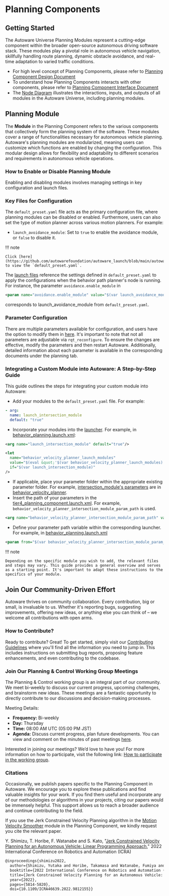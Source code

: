# Planning Components

## Getting Started

The Autoware Universe Planning Modules represent a cutting-edge component within the broader open-source autonomous driving software stack. These modules play a pivotal role in autonomous vehicle navigation, skillfully handling route planning, dynamic obstacle avoidance, and real-time adaptation to varied traffic conditions.

- For high level concept of Planning Components, please refer to [Planning Component Design Document](https://autowarefoundation.github.io/autoware-documentation/main/design/autoware-architecture/planning/)
- To understand how Planning Components interacts with other components, please refer to [Planning Component Interface Document](https://autowarefoundation.github.io/autoware-documentation/main/design/autoware-interfaces/components/planning/)
- The [Node Diagram](https://autowarefoundation.github.io/autoware-documentation/main/design/autoware-architecture/node-diagram/) illustrates the interactions, inputs, and outputs of all modules in the Autoware Universe, including planning modules.

## Planning Module

The **Module** in the Planning Component refers to the various components that collectively form the planning system of the software. These modules cover a range of functionalities necessary for autonomous vehicle planning. Autoware's planning modules are modularized, meaning users can customize which functions are enabled by changing the configuration. This modular design allows for flexibility and adaptability to different scenarios and requirements in autonomous vehicle operations.

### How to Enable or Disable Planning Module

Enabling and disabling modules involves managing settings in key configuration and launch files.

### Key Files for Configuration

The `default_preset.yaml` file acts as the primary configuration file, where planning modules can be disabled or enabled. Furthermore, users can also set the type of motion planner across various motion planners. For example:

- `launch_avoidance_module`: Set to `true` to enable the avoidance module, or `false` to disable it.

!!! note

    Click [here](https://github.com/autowarefoundation/autoware_launch/blob/main/autoware_launch/config/planning/preset/default_preset.yaml) to view the `default_preset.yaml`.

The [launch files](https://github.com/autowarefoundation/autoware_universe/tree/main/launch/tier4_planning_launch/launch/scenario_planning/lane_driving) reference the settings defined in `default_preset.yaml` to apply the configurations when the behavior path planner's node is running. For instance, the parameter `avoidance.enable_module` in

```xml
<param name="avoidance.enable_module" value="$(var launch_avoidance_module)"/>
```

corresponds to launch_avoidance_module from `default_preset.yaml`.

### Parameter Configuration

There are multiple parameters available for configuration, and users have the option to modify them in [here](https://github.com/autowarefoundation/autoware_launch/tree/main/autoware_launch/config/planning). It's important to note that not all parameters are adjustable via `rqt_reconfigure`. To ensure the changes are effective, modify the parameters and then restart Autoware. Additionally, detailed information about each parameter is available in the corresponding documents under the planning tab.

### Integrating a Custom Module into Autoware: A Step-by-Step Guide

This guide outlines the steps for integrating your custom module into Autoware:

- Add your modules to the `default_preset.yaml` file. For example:

```yaml
- arg:
  name: launch_intersection_module
  default: "true"
```

- Incorporate your modules into the [launcher](https://github.com/autowarefoundation/autoware_universe/tree/main/launch/tier4_planning_launch/launch/scenario_planning). For example, in [behavior_planning.launch.xml](https://github.com/autowarefoundation/autoware_universe/blob/main/launch/tier4_planning_launch/launch/scenario_planning/lane_driving/behavior_planning/behavior_planning.launch.xml):

```xml
<arg name="launch_intersection_module" default="true"/>

<let
  name="behavior_velocity_planner_launch_modules"
  value="$(eval &quot;'$(var behavior_velocity_planner_launch_modules)' + 'behavior_velocity_planner::IntersectionModulePlugin, '&quot;)"
  if="$(var launch_intersection_module)"
/>
```

- If applicable, place your parameter folder within the appropriate existing parameter folder. For example, [intersection_module's parameters](https://github.com/autowarefoundation/autoware_launch/blob/main/autoware_launch/config/planning/scenario_planning/lane_driving/behavior_planning/behavior_velocity_planner/intersection.param.yaml) are in [behavior_velocity_planner](https://github.com/autowarefoundation/autoware_launch/tree/main/autoware_launch/config/planning/scenario_planning/lane_driving/behavior_planning/behavior_velocity_planner).
- Insert the path of your parameters in the [tier4_planning_component.launch.xml](https://github.com/autowarefoundation/autoware_launch/blob/main/autoware_launch/launch/components/tier4_planning_component.launch.xml). For example, `behavior_velocity_planner_intersection_module_param_path` is used.

```xml
<arg name="behavior_velocity_planner_intersection_module_param_path" value="$(var behavior_velocity_config_path)/intersection.param.yaml"/>
```

- Define your parameter path variable within the corresponding launcher. For example, in [behavior_planning.launch.xml](https://github.com/autowarefoundation/autoware_universe/blob/04aa54bf5fb0c88e70198ca74b9ac343cc3457bf/launch/tier4_planning_launch/launch/scenario_planning/lane_driving/behavior_planning/behavior_planning.launch.xml#L191)

```xml
<param from="$(var behavior_velocity_planner_intersection_module_param_path)"/>
```

!!! note

    Depending on the specific module you wish to add, the relevant files and steps may vary. This guide provides a general overview and serves as a starting point. It's important to adapt these instructions to the specifics of your module.

## Join Our Community-Driven Effort

Autoware thrives on community collaboration. Every contribution, big or small, is invaluable to us. Whether it's reporting bugs, suggesting improvements, offering new ideas, or anything else you can think of – we welcome all contributions with open arms.

### How to Contribute?

Ready to contribute? Great! To get started, simply visit our [Contributing Guidelines](https://autowarefoundation.github.io/autoware-documentation/main/contributing/) where you'll find all the information you need to jump in. This includes instructions on submitting bug reports, proposing feature enhancements, and even contributing to the codebase.

### Join Our Planning & Control Working Group Meetings

The Planning & Control working group is an integral part of our community. We meet bi-weekly to discuss our current progress, upcoming challenges, and brainstorm new ideas. These meetings are a fantastic opportunity to directly contribute to our discussions and decision-making processes.

Meeting Details:

- **Frequency:** Bi-weekly
- **Day:** Thursday
- **Time:** 08:00 AM UTC (05:00 PM JST)
- **Agenda:** Discuss current progress, plan future developments. You can view and comment on the minutes of past meetings [here](https://github.com/orgs/autowarefoundation/discussions?discussions_q=is%3Aopen+label%3Ameeting%3Aplanning-control-wg+).

Interested in joining our meetings? We’d love to have you! For more information on how to participate, visit the following link: [How to participate in the working group](https://github.com/autowarefoundation/autoware-projects/wiki/Autoware-Planning-Control-Working-Group#how-to-participate-in-the-working-group).

### Citations

Occasionally, we publish papers specific to the Planning Component in Autoware. We encourage you to explore these publications and find valuable insights for your work. If you find them useful and incorporate any of our methodologies or algorithms in your projects, citing our papers would be immensely helpful. This support allows us to reach a broader audience and continue contributing to the field.

If you use the Jerk Constrained Velocity Planning algorithm in the [Motion Velocity Smoother](./autoware_velocity_smoother/README.md) module in the Planning Component, we kindly request you cite the relevant paper.

<!-- cspell:ignore Shimizu, Horibe, Watanabe, Kato -->

Y. Shimizu, T. Horibe, F. Watanabe and S. Kato, "[Jerk Constrained Velocity Planning for an Autonomous Vehicle: Linear Programming Approach](https://arxiv.org/abs/2202.10029)," 2022 International Conference on Robotics and Automation (ICRA)

```tex
@inproceedings{shimizu2022,
  author={Shimizu, Yutaka and Horibe, Takamasa and Watanabe, Fumiya and Kato, Shinpei},
  booktitle={2022 International Conference on Robotics and Automation (ICRA)},
  title={Jerk Constrained Velocity Planning for an Autonomous Vehicle: Linear Programming Approach},
  year={2022},
  pages={5814-5820},
  doi={10.1109/ICRA46639.2022.9812155}}
```
